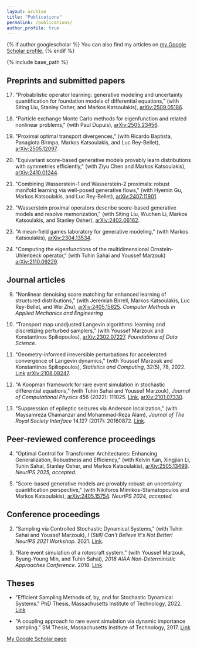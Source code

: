 ```yaml
---
layout: archive
title: "Publications"
permalink: /publications/
author_profile: true
---
```


{% if author.googlescholar %}
  You can also find my articles on <u><a href="{{author.googlescholar}}">my Google Scholar profile</a>.</u>
{% endif %}



{% include base_path %}

## Preprints and submitted papers

17. "Probabilistic operator learning: generative modeling and uncertainty quantification for foundation models of differential equations," (with Siting Liu, Stanley Osher, and Markos Katsoulakis), [arXiv:2509.05186](https://arxiv.org/abs/2509.05186).


16. "Particle exchange Monte Carlo methods for eigenfunction and related nonlinear problems," (with Paul Dupuis), [arXiv:2505.23456](https://arxiv.org/abs/2505.23456).


15. "Proximal optimal transport divergences," (with Ricardo Baptista, Panagiota Birmpa, Markos Katsoulakis, and Luc Rey-Bellet), [arXiv:2505.12097](https://arxiv.org/abs/2505.12097).

14. "Equivariant score-based generative models provably learn distributions with symmetries efficiently," (with Ziyu Chen and Markos Katsoulakis), [arXiv:2410.01244](https://arxiv.org/abs/2410.01244). 

13. "Combining Wasserstein-1 and Wasserstein-2 proximals: robust manifold learning via well-posed generative flows," (with Hyemin Gu, Markos Katsoulakis, and Luc Rey-Bellet), [arXiv:2407:11901](https://arxiv.org/abs/2407.11901). 


12. "Wasserstein proximal operators describe score-based generative models and resolve memorization," (with Siting Liu, Wuchen Li, Markos Katsoulakis, and Stanley Osher), [arXiv:2402.06162](https://arxiv.org/abs/2402.06162).

11. "A mean-field games laboratory for generative modeling," (with Markos Katsoulakis), [arXiv:2304.13534](https://arxiv.org/abs/2304.13534).

10. "Computing the eigenfunctions of the multidimensional Ornstein-Uhlenbeck operator," (with Tuhin Sahai and Youssef Marzouk) [arXiv:2110.09229](https://arxiv.org/abs/2110.09229). 

<!-- * **B. Zhang**, T. Sahai, and Y. Marzouk. "Sampling via controlled stochastic dynamical systems." In preparation. -->


## Journal articles

9. "Nonlinear denoising score matching for enhanced learning of structured distributions," (with Jeremiah Birrell, Markos Katsoulakis, Luc Rey-Bellet, and Wei Zhu), [arXiv:2405.15625](https://arxiv.org/abs/2405.15625). *Computer Methods in Applied Mechanics and Engineering*


8. "Transport map unadjusted Langevin algorithms: learning and discretizing perturbed samplers," (with Youssef Marzouk and Konstantinos Spiliopoulos), [arXiv:2302.07227](https://arxiv.org/abs/2302.07227). *Foundations of Data Science.* 


7. "Geometry-informed irreversible perturbations for accelerated convergence of Langevin dynamics," (with Youssef Marzouk and Konstantinos Spiliopoulos), *Statistics and Computing*, 32(5), 78, 2022. [Link](https://link.springer.com/article/10.1007/s11222-022-10147-6) [arXiv:2108.08247](https://arxiv.org/abs/2108.08247).

6. "A Koopman framework for rare event simulation in stochastic differential equations," (with Tuhin Sahai and Youssef Marzouk), *Journal of Computational Physics* 456 (2022): 111025. [Link](https://www.sciencedirect.com/science/article/pii/S0021999122000870), [arXiv:2101.07330](https://arxiv.org/abs/2101.07330).


5. "Suppression of epileptic seizures via Anderson localization," (with Maysamreza Chamanzar and Mohammad-Reza Alam), *Journal of The Royal Society Interface* 14.127 (2017): 20160872. [Link](https://royalsocietypublishing.org/doi/full/10.1098/rsif.2016.0872).

## Peer-reviewed conference proceedings 

4. "Optimal Control for Transformer Architectures: Enhancing Generalization, Robustness and Efficiency," (with Kelvin Kan, Xingjian Li, Tuhin Sahai, Stanley Osher, and Markos Katsoulakis), [arXiv:2505.13499](https://arxiv.org/abs/2505.13499). *NeurIPS 2025, accepted.*


3. "Score-based generative models are provably robust: an uncertainty quantification perspective," (with Nikiforos Mimikos-Stamatopoulos and Markos Katsoulakis), [arXiv:2405.15754](https://arxiv.org/abs/2405.15754). *NeurIPS 2024, accepted.*



## Conference proceedings

2. "Sampling via Controlled Stochastic Dynamical Systems," (with Tuhin Sahai and Youssef Marzouk),  *I (Still) Can't Believe It's Not Better! NeurIPS 2021 Workshop.* 2021. [Link](https://openreview.net/forum?id=dHruzYDH719). 


1. "Rare event simulation of a rotorcraft system," (with Youssef Marzouk, Byung-Young Min, and Tuhin Sahai), *2018 AIAA Non-Deterministic Approaches Conference.* 2018. [Link](https://arc.aiaa.org/doi/10.2514/6.2018-1181). 


## Theses

* "Efficient Sampling Methods of, by, and for Stochastic Dynamical Systems." PhD Thesis, Massachusetts Institute of Technology, 2022. [Link](https://dspace.mit.edu/handle/1721.1/143353)


* "A coupling approach to rare event simulation via dynamic importance sampling." SM Thesis, Massachusetts Institute of Technology, 2017. [Link](https://dspace.mit.edu/handle/1721.1/112384)



[My Google Scholar page](https://scholar.google.com/citations?user=0F864EMAAAAJ&hl=en)


<!-- {% for post in site.publications reversed %}
  {% include archive-single.html %}
{% endfor %} -->

